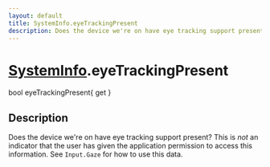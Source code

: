 ```yaml
---
layout: default
title: SystemInfo.eyeTrackingPresent
description: Does the device we're on have eye tracking support present? This is _not_ an indicator that the user has given the application permission to access this information. See Input.Gaze for how to use this data.
---
```

# [SystemInfo]({{site.url}}/Pages/Reference/SystemInfo.html).eyeTrackingPresent

<div class='signature' markdown='1'>
bool eyeTrackingPresent{ get }
</div>

## Description
Does the device we're on have eye tracking support
present? This is _not_ an indicator that the user has given the
application permission to access this information. See
`Input.Gaze` for how to use this data.

